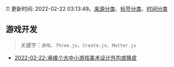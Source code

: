 :alarm_clock: 更新时间: 2022-02-22 03:13:49。[来源分类](../README.md)、[标签分类](../TAGS.md)、[时间分类](../TIMELINE.md)

## 游戏开发


> 关键字：`游戏`、`Three.js`、`Create.js`、`Matter.js`



- [2022-02-22-承接个大中小游戏美术设计外包或换皮](https://www.v2ex.com/t/835563) 